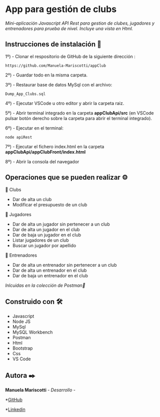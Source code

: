 # App para gestión de clubs

_Mini-aplicación Javascript API Rest para gestion de clubes, jugadores y entrenadores para prueba de nivel. Incluye una vista en Html._


## Instrucciones de instalación 🔧

1º) - Clonar el respositorio de GitHub de la siguiente dirección : 

```
https://github.com/Manuela-Mariscotti/appClub 
```

2º) - Guardar todo en la misma carpeta.

3º) - Restaurar base de datos MySql con el archivo: 

```
Dump_App_Clubs.sql
```

4º) - Ejecutar VSCode u otro editor y abrir la carpeta raiz.

5º) - Abrir terminal integrado en la carpeta **appClubApi/src** (en VSCode pulsar botón derecho sobre la carpeta para abrir el terminal integrado).

6º) - Ejecutar en el terminal:

```
node apiRest
```

7º) - Ejecutar el fichero index.html en la carpeta **appClubApi/appClubFront/index.html**

8º) - Abrir la consola del navegador


## Operaciones que se pueden realizar ⚙️

🔸 Clubs
* Dar de alta un club
* Modificar el presupuesto de un club

🔸 Jugadores
* Dar de alta un jugador sin pertenecer a un club
* Dar de alta un jugador en el club
* Dar de baja un jugador en el club
* Listar jugadores de un club
* Buscar un jugador por apellido

🔸 Entrenadores
* Dar de alta un entrenador sin pertenecer a un club
* Dar de alta un entrenador en el club
* Dar de baja un entrenador en el club

_Inlcuidas en la colección de Postman🚀_


## Construido con 🛠️

* Javascript
* Node JS
* MySql
* MySQL Workbench
* Postman
* Html
* Bootstrap
* Css
* VS Code


## Autora ✒️

**Manuela Mariscotti** - *Desarrollo* - 

*[GitHub](https://github.com/Manuela-Mariscotti)

*[Linkedin](https://www.linkedin.com/in/manuela-mariscotti/)



